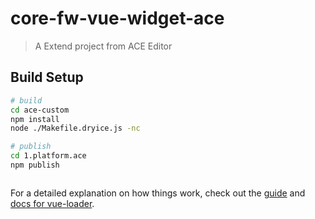 # core-fw-vue-widget-ace

> A Extend project from ACE Editor

## Build Setup

``` bash
# build
cd ace-custom
npm install
node ./Makefile.dryice.js -nc

# publish
cd 1.platform.ace
npm publish



```

For a detailed explanation on how things work, check out the [guide](http://vuejs-templates.github.io/webpack/) and [docs for vue-loader](http://vuejs.github.io/vue-loader).

